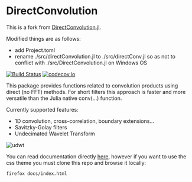 # DirectConvolution
This is a fork from [DirectConvolution.jl](https://github.com/vincent-picaud/DirectConvolution.jl).

Modified things are as follows:
- add Project.toml
- rename ./src/directConvolution.jl to ./src/directConv.jl so as not to conflict with ./src/DirectConvolution.jl on Windows OS

[![Build Status](https://travis-ci.org/vincent-picaud/DirectConvolution.jl.svg?branch=master)](https://travis-ci.org/vincent-picaud/DirectConvolution.jl) 
[![codecov.io](http://codecov.io/github/vincent-picaud/DirectConvolution.jl/coverage.svg?branch=master)](http://codecov.io/github/vincent-picaud/DirectConvolution.jl?branch=master)

This package provides functions related to convolution products using
direct (no FFT) methods. For short filters this approach is faster and
more versatile than the Julia native conv(...) function.

Currently supported features:
- 1D convolution, cross-correlation, boundary extensions...
- Savitzky-Golay filters
- Undecimated Wavelet Transform

![udwt](https://github.com/vincent-picaud/DirectConvolution.jl/blob/master/docs/use_cases/UDW/figures/W.png)

You can read documentation directly
[here](https://vincent-picaud.github.io/DirectConvolution.jl/index.html),
however if you want to use the css theme you must clone this repo and browse it locally:

```
firefox docs/index.html
```




